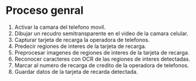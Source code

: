 # Proceso genral
1. Activar la camara del telefono movil.
2. Dibujar un recudro semitransparente en el video de la camara celular.
3. Capturar tarjeta de recarga la operadora de telefonos.
4. Predecir regiones de interes de la tarjeta de recarga.
5. Preprocesar imagenes de regiones de interes de la tarjeta de recarga.
6. Reconocer caracteres con OCR de las regiones de interes detectadas.
7. Marcar al numero de recarga de credito de la operadora de telefonos.
8. Guardar datos de la tarjeta de recarda detectada.